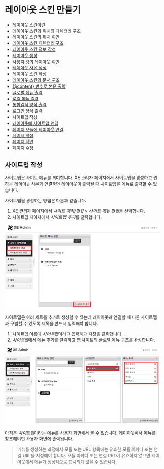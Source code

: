 # 레이아웃 스킨 만들기

- [레이아웃 스킨이란](../01_about_layout)
- [레이아웃 스킨의 위치와 디렉터리 구조](../02_layout_structure)
 - [레이아웃 스킨의 위치 확인](../02_layout_structure/confirm_directory)
 - [레이아웃 스킨 디렉터리 구조](../02_layout_structure/directory_structure)
- [레이아웃 스킨 정보 작성](../03_write_layout_info)
- [레이아웃 생성](../04_make_layout_instance)
 - [사용자 정의 레이아웃 확인](../04_make_layout_instance/confirm_user_defined_layout)
 - [레이아웃 사본 생성](../04_make_layout_instance/copy_layout)
- [레이아웃 스킨 작성](../05_write_layout)
 - [레이아웃 스킨의 문서 구조](../05_write_layout/layout_structure)
 - [{$content} 변수로 본문 출력](../05_write_layout/print_content)
 - [글로벌 메뉴 출력](../05_write_layout/print_global_menu)
 - [로컬 메뉴 출력](../05_write_layout/print_local_menu)
 - [통합검색 양식 출력](../05_write_layout/print_search_form)
 - [로그인 양식 출력](../05_write_layout/print_login_form)
- 사이트맵 작성
- [레이아웃에 사이트맵 연결](../07_link_sitemap)
- [페이지 모듈에 레이아웃 연결](../08_link_layout)
 - [페이지 생성](../08_link_layout/make_page)
 - [페이지 확인](../08_link_layout/confirm_page)
 - [페이지 수정](../08_link_layout/edit_page)

## 사이트맵 작성

사이트맵은 사이트 메뉴를 의미합니다. XE 관리자 페이지에서 사이트맵을 생성하고 원하는 레이아웃 사본과 연결하면 레이아웃이 출력될 때 사이트맵을 메뉴로 출력할 수 있습니다.

사이트맵을 생성하는 방법은 다음과 같습니다.

1. XE 관리자 페이지에서 *사이트 제작/편집 > 사이트 메뉴 편집*을 선택합니다.
2. 사이트맵 페이지에서 *사이트맵 추가*를 클릭합니다.

![사이트맵 추가](./001.png)

사이트맵은 여러 세트를 추가로 생성할 수 있는데 레이아웃과 연결할 때 다른 사이트맵과 구별할 수 있도록 제목을 반드시 입력해야 합니다.

1. 사이트맵 이름에 *사이트맵*이라고 입력하고 저장을 클릭합니다.
2. *사이트맵*에서 메뉴 추가를 클릭하고 웹 사이트의 글로벌 메뉴 구조를 완성합니다.

![메뉴 추가](./002.png)

아직은 *사이트맵*이라는 메뉴를 사용자 화면에서 볼 수 없습니다. 레이아웃에서 메뉴를 참조해야만 사용자 화면에 출력됩니다.

> 메뉴를 생성하는 과정에서 모듈 또는 URL 항목에는 유효한 모듈 아이디 또는 연결 URL을 지정해야 합니다. 모듈 아이디 또는 연결 URL이 유효하지 않으면 레이아웃에서 메뉴가 정상적으로 표시되지 않을 수 있습니다.
